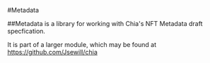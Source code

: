 #Metadata

##Metadata is a library for working with Chia's NFT Metadata draft specfication.

It is part of a larger module, which may be found at https://github.com/Jsewill/chia
